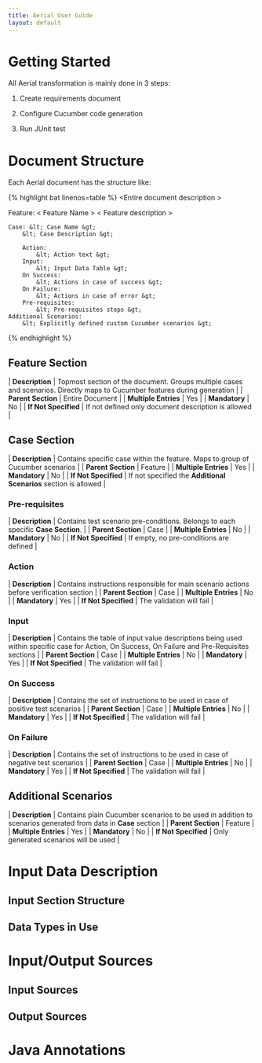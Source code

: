 ```yaml
---
title: Aerial User Guide
layout: default
---
```


# Getting Started

All Aerial transformation is mainly done in 3 steps:

1. Create requirements document

2. Configure Cucumber code generation

3. Run JUnit test

# Document Structure

Each Aerial document has the structure like:

{% highlight bat linenos=table %}
&lt;Entire document description &gt;

Feature: &lt; Feature Name &gt;
    &lt; Feature description &gt;

    Case: &lt; Case Name &gt;
        &lt; Case Description &gt;

        Action:
            &lt; Action text &gt;
        Input:
            &lt; Input Data Table &gt;
        On Success:
            &lt; Actions in case of success &gt;
        On Failure:
            &lt; Actions in case of error &gt;
        Pre-requisites:
            &lt; Pre-requisites steps &gt;
    Additional Scenarios:
        &lt; Explicitly defined custom Cucumber scenarios &gt;
{% endhighlight %}

## Feature Section

| **Description** | Topmost section of the document. Groups multiple cases and scenarios. Directly maps to Cucumber features during generation |
| **Parent Section** | Entire Document |
| **Multiple Entries** | Yes |
| **Mandatory** | No |
| **If Not Specified** | If not defined only document description is allowed |

## Case Section

| **Description** | Contains specific case within the feature. Maps to group of Cucumber scenarios |
| **Parent Section** | Feature |
| **Multiple Entries** | Yes |
| **Mandatory** | No |
| **If Not Specified** | If not specified the **Additional Scenarios** section is allowed |

### Pre-requisites

| **Description** | Contains test scenario pre-conditions. Belongs to each specific **Case Section**. |
| **Parent Section** | Case |
| **Multiple Entries** | No |
| **Mandatory** | No |
| **If Not Specified** | If empty, no pre-conditions are defined |

### Action

| **Description** | Contains instructions responsible for main scenario actions before verification section |
| **Parent Section** | Case |
| **Multiple Entries** | No |
| **Mandatory** | Yes |
| **If Not Specified** | The validation will fail |

### Input

| **Description** | Contains the table of input value descriptions being used within specific case for Action, On Success, On Failure and Pre-Requisites sections |
| **Parent Section** | Case |
| **Multiple Entries** | No |
| **Mandatory** | Yes |
| **If Not Specified** | The validation will fail |

### On Success

| **Description** | Contains the set of instructions to be used in case of positive test scenarios |
| **Parent Section** | Case |
| **Multiple Entries** | No |
| **Mandatory** | Yes |
| **If Not Specified** | The validation will fail |

### On Failure

| **Description** | Contains the set of instructions to be used in case of negative test scenarios |
| **Parent Section** | Case |
| **Multiple Entries** | No |
| **Mandatory** | Yes |
| **If Not Specified** | The validation will fail |

## Additional Scenarios

| **Description** | Contains plain Cucumber scenarios to be used in addition to scenarios generated from data in **Case** section |
| **Parent Section** | Feature |
| **Multiple Entries** | Yes |
| **Mandatory** | No |
| **If Not Specified** | Only generated scenarios will be used |

# Input Data Description

## Input Section Structure

## Data Types in Use

# Input/Output Sources

## Input Sources

## Output Sources

# Java Annotations


